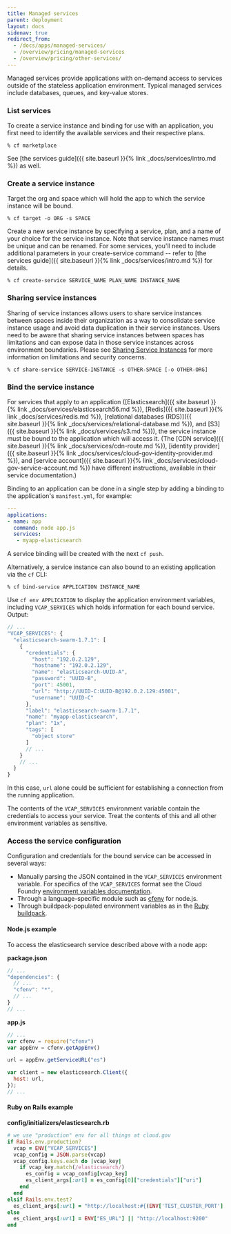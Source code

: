 ```yaml
---
title: Managed services
parent: deployment
layout: docs
sidenav: true
redirect_from:
  - /docs/apps/managed-services/
  - /overview/pricing/managed-services
  - /overview/pricing/other-services/
---
```


Managed services provide applications with on-demand access to services outside of the stateless application environment. Typical managed services include databases, queues, and key-value stores.

### List services

To create a service instance and binding for use with an application, you first need to identify the available services and their respective plans.

```
% cf marketplace
```

See [the services guide]({{ site.baseurl }}{% link _docs/services/intro.md %}) as well.

### Create a service instance

Target the org and space which will hold the app to which the service instance will be bound.

```
% cf target -o ORG -s SPACE
```

Create a new service instance by specifying a service, plan, and a name of your choice for the service instance. Note that service instance names must be unique and can be renamed. For some services, you'll need to include additional parameters in your create-service command -- refer to [the services guide]({{ site.baseurl }}{% link _docs/services/intro.md %}) for details.

```
% cf create-service SERVICE_NAME PLAN_NAME INSTANCE_NAME
```

### Sharing service instances

Sharing of service instances allows users to share service instances between spaces inside their organization as a way to consolidate service instance usage and avoid data duplication in their service instances.  Users need to be aware that sharing service instances between spaces has limitations and can expose data in those service instances across environment boundaries.  Please see [Sharing Service Instances](https://docs.cloudfoundry.org/devguide/services/sharing-instances.html) for more information on limitations and security concerns.

```
% cf share-service SERVICE-INSTANCE -s OTHER-SPACE [-o OTHER-ORG]
```

### Bind the service instance

For services that apply to an application ([Elasticsearch]({{ site.baseurl }}{% link _docs/services/elasticsearch56.md %}), [Redis]({{ site.baseurl }}{% link _docs/services/redis.md %}), [relational databases (RDS)]({{ site.baseurl }}{% link _docs/services/relational-database.md %}), and [S3]({{ site.baseurl }}{% link _docs/services/s3.md %})), the service instance must be bound to the application which will access it. (The [CDN service]({{ site.baseurl }}{% link _docs/services/cdn-route.md %}), [identity provider]({{ site.baseurl }}{% link _docs/services/cloud-gov-identity-provider.md %}), and [service account]({{ site.baseurl }}{% link _docs/services/cloud-gov-service-account.md %}) have different instructions, available in their service documentation.)

Binding to an application can be done in a single step by adding a binding to the application's `manifest.yml`, for example:

```yaml
---
applications:
- name: app
  command: node app.js
  services:
   - myapp-elasticsearch
```

A service binding will be created with the next `cf push`.

Alternatively, a service instance can also bound to an existing application via the `cf` CLI:

```
% cf bind-service APPLICATION INSTANCE_NAME
```

Use `cf env APPLICATION` to display the application environment variables, including `VCAP_SERVICES` which holds information for each bound service. Output:

```javascript
// ...
"VCAP_SERVICES": {
  "elasticsearch-swarm-1.7.1": [
    {
      "credentials": {
        "host": "192.0.2.129",
        "hostname": "192.0.2.129",
        "name": "elasticsearch-UUID-A",
        "password": "UUID-B",
        "port": 45001,
        "url": "http://UUID-C:UUID-B@192.0.2.129:45001",
        "username": "UUID-C"
      },
      "label": "elasticsearch-swarm-1.7.1",
      "name": "myapp-elasticsearch",
      "plan": "1x",
      "tags": [
        "object store"
      ]
      // ...
    }
    // ...
  }
}
```

In this case, `url` alone could be sufficient for establishing a connection from the running application.

The contents of the `VCAP_SERVICES` environment variable contain the credentials to access your service. Treat the contents of this and all other environment variables as sensitive.

### Access the service configuration

Configuration and credentials for the bound service can be accessed in several ways:

* Manually parsing the JSON contained in the `VCAP_SERVICES` environment variable. For specifics of the `VCAP_SERVICES` format see the Cloud Foundry [environment variables documentation](http://docs.cloudfoundry.org/devguide/deploy-apps/environment-variable.html#VCAP-SERVICES).
* Through a language-specific module such as [cfenv](https://www.npmjs.org/package/cfenv) for node.js.
* Through buildpack-populated environment variables as in the [Ruby buildpack](http://docs.cloudfoundry.org/buildpacks/ruby/ruby-service-bindings.html#vcap-services-defines-database-url).

#### Node.js example

To access the elasticsearch service described above with a node app:

**package.json**

```javascript
// ...
"dependencies": {
  // ...
  "cfenv": "*",
  // ...
}
// ...
```

**app.js**

```javascript
// ...
var cfenv = require("cfenv")
var appEnv = cfenv.getAppEnv()

url = appEnv.getServiceURL("es")

var client = new elasticsearch.Client({
  host: url,
});
// ...
```

#### Ruby on Rails example

**config/initializers/elasticsearch.rb**

```ruby
# we use "production" env for all things at cloud.gov
if Rails.env.production?
  vcap = ENV["VCAP_SERVICES"]
  vcap_config = JSON.parse(vcap)
  vcap_config.keys.each do |vcap_key|
    if vcap_key.match(/elasticsearch/)
      es_config = vcap_config[vcap_key]
      es_client_args[:url] = es_config[0]["credentials"]["uri"]
    end
  end
elsif Rails.env.test?
  es_client_args[:url] = "http://localhost:#{(ENV['TEST_CLUSTER_PORT'] || 9250)}"
else
  es_client_args[:url] = ENV["ES_URL"] || "http://localhost:9200"
end
```
